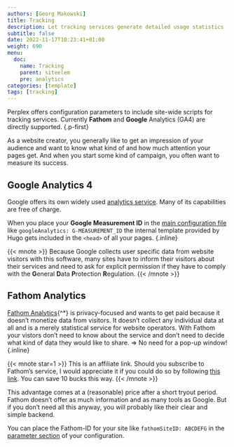 ```yaml
---
authors: [Georg Makowski]
title: Tracking
description: Let tracking services generate detailed usage statistics 
subtitle: false
date: 2022-11-17T10:23:41+01:00 
weight: 690
menu:
  doc:
    name: Tracking
    parent: siteelem
    pre: analytics
categories: [template]
tags: [tracking]
---
```


Perplex offers configuration parameters to include site-wide scripts for tracking services. Currently **Fathom** and **Google** Analytics (GA4) are directly supported.
{.p-first} <!--more-->

As a website creator, you generally like to get an impression of your audience and want to know what kind of and how much attention your pages get. And when you start some kind of campaign, you often want to measure its success.

## Google Analytics 4

Google offers its own widely used [analytics service](https://analytics.google.com). Many of its capabilities are free of charge.

When you place your **Google Measurement ID** in the [main configuration file][gparam] like `googleAnalytics: G-MEASUREMENT_ID` the internal template provided by Hugo gets included in the `<head>` of all your pages.
{.inline}

{{< mnote >}}
Because Google collects user specific data from website visitors with this software, many sites have to inform their visitors about their services and need to ask for explicit permission if they have to comply with the **G**eneral **D**ata **P**rotection **R**egulation.
{{< /mnote >}}

## Fathom Analytics

[Fathom Analytics][fathomref]{^\*} is privacy-focused and wants to get paid because it doesn’t monetize data from visitors. It doesn’t collect any individual data at all and is a merely statistical service for website operators. With Fathom your vistors don’t need to know about the service and don’t need to decide what kind of data they would like to share. &Rightarrow; No need for a pop-up window!
{.inline}

{{< mnote star=1 >}}
This is an affiliate link. Should you subscribe to Fathom’s service, I would appreciate it if you could do so by following [this link](https://usefathom.com/ref/CENRRH). You can save 10 bucks this way.
{{< /mnote >}}

This advantage comes at a (reasonable) price after a short tryout period. Fathom doesn’t offer as much information and as many tools as Google. But if you don’t need all this anyway, you will probably like their clear and simple backend.

You can place the Fathom-ID for your site like `fathomSiteID: ABCDEFG` in the [parameter section][fid] of your configuration.

[gparam]: /doc/appendix/config/hugoyaml#19
[fathomref]: https://usefathom.com/ref/CENRRH
[fid]: /doc/appendix/config/paramsyaml#18
